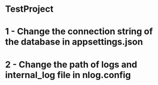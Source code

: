 # TestProject
# 1 - Change the connection string of the database in appsettings.json
# 2 - Change the path of logs and internal_log file in nlog.config
